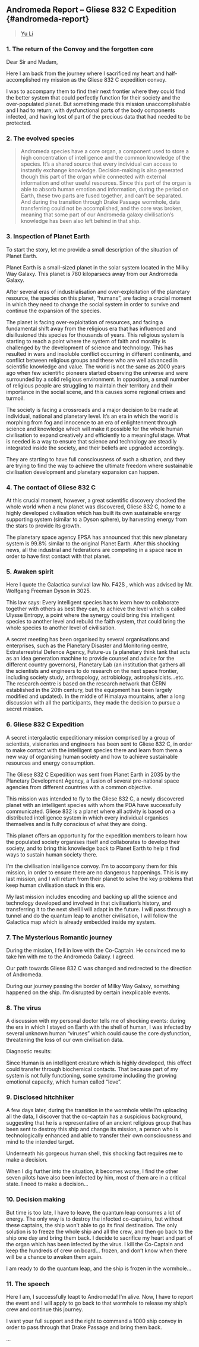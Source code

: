 ## Andromeda Report – Gliese 832 C Expedition {#andromeda-report}

> [Yu Li](../appendix/attributions.html#yu-li)

<h3 id="h-1">1. The return of the Convoy and the forgotten core</h3>

<p>Dear Sir and Madam,</p>

<p>Here I am back from the journey where I sacrificed my heart and
half-accomplished my mission as the Gliese 832 C expedition convoy.</p>

<p>I was to accompany them to find their next frontier where they could
find the better system that could perfectly function for their society
and the over-populated planet. But something made this mission
unaccomplishable and I had to return, with dysfunctional parts of the
body components infected, and having lost of part of the precious data
that had needed to be protected.</p>

<h3 id="h-2">2. The evolved species</h3>

<blockquote>
  <p>Andromeda species have a core organ, a component used to store a
    high concentration of intelligence and the common knowledge of the
    species. It’s a shared source that every individual can access to
    instantly exchange knowledge. Decision-making is also generated
    though this part of the organ while connected with external
    information and other useful resources. Since this part of the organ
    is able to absorb human emotion and information, during the period
    on Earth, these two parts are fused together, and can’t be
    separated.  And during the transition through Drake Passage
    wormhole, data transferring could not be accomplished, and the core
    was broken, meaning that some part of our Andromeda galaxy
    civilisation’s knowledge has been also left behind in that ship.</p>
</blockquote>

<h3 id="h-3">3. Inspection of Planet Earth</h3>

<p>To start the story, let me provide a small description of the
situation of Planet Earth.</p>

<p>Planet Earth is a small-sized planet in the solar system located in
the Milky Way Galaxy. This planet is 780 kiloparsecs away from our
Andromeda Galaxy.</p>

<p>After several eras of industrialisation and over-exploitation of the
planetary resource, the species on this planet, “humans”, are facing a
crucial moment in which they need to change the social system in order
to survive and continue the expansion of the species.</p>

<p>The planet is facing over-exploitation of resources, and facing a
fundamental shift away from the religious era that has influenced and
disillusioned this species for thousands of years. This religious
system is starting to reach a point where the system of faith and
morality is challenged by the development of science and
technology. This has resulted in wars and insoluble conflict occurring
in different continents, and conflict between religious groups and
these who are well advanced in scientific knowledge and value. The
world is not the same as 2000 years ago when few scientific pioneers
started observing the universe and were surrounded by a solid
religious environment. In opposition, a small number of religious
people are struggling to maintain their territory and their importance
in the social scene, and this causes some regional crises and turmoil.</p>

<p>The society is facing a crossroads and a major decision to be made at
individual, national and planetary level.  It’s an era in which the
world is morphing from fog and innocence to an era of enlightenment
through science and knowledge which will make it possible for the
whole human civilisation to expand creatively and efficiently to a
meaningful stage. What is needed is a way to ensure that science and
technology are steadily integrated inside the society, and their
beliefs are upgraded accordingly.</p>

<p>They are starting to have full consciousness of such a situation, and
they are trying to find the way to achieve the ultimate freedom where
sustainable civilisation development and planetary expansion can
happen.</p>

<h3 id="h-4">4. The contact of Gliese 832 C</h3>

<p>At this crucial moment, however, a great scientific discovery shocked
the whole world when a new planet was discovered, Gliese 832 C, home
to a highly developed civilisation which has built its own sustainable
energy supporting system (similar to a Dyson sphere), by harvesting
energy from the stars to provide its growth.</p>

<p>The planetary space agency EPSA has announced that this new planetary
system is 99.8% similar to the original Planet Earth. After this
shocking news, all the industrial and federations are competing in a
space race in order to have first contact with that planet.</p>

<h3 id="h-5">5. Awaken spirit</h3>

<p>Here I quote the Galactica survival law No. F42S , which was advised
by Mr. Wolfgang Freeman Dyson in 3025.</p>

<p>This law says: Every intelligent species has to learn how to
collaborate together with others as best they can, to achieve the
level which is called Ulysse Entropy, a point where the synergy could
bring this intelligent species to another level and rebuild the faith
system, that could bring the whole species to another level of
civilisation.</p>

<p>A secret meeting has been organised by several organisations and
enterprises, such as the Planetary Disaster and Monitoring centre,
Extraterrestrial Defence Agency, Future-us (a planetary think tank
that acts as an idea generation machine to provide counsel and advice
for the different country governors), Planetary Lab (an institution
that gathers all the scientists and engineers to do research on the
next space frontier, including society study, anthropology,
astrobiology, astrophysicists…etc. The research centre is based on the
research network that CERN established in the 20th century, but the
equipment has been largely modified and updated). In the middle of
Himalaya mountains, after a long discussion with all the participants,
they made the decision to pursue a secret mission.</p>

<h3 id="h-6">6. Gliese 832 C Expedition</h3>

<p>A secret intergalactic expeditionary mission comprised by a group of
scientists, visionaries and engineers has been sent to Gliese 832 C,
in order to make contact with the intelligent species there and learn
from them a new way of organising human society and how to achieve
sustainable resources and energy consumption.</p>

<p>The Gliese 832 C Expedition was sent from Planet Earth in 2035 by the
Planetary Development Agency, a fusion of several pre-national space
agencies from different countries with a common objective.</p>

<p>This mission was intended to fly to the Gliese 832 C, a newly
discovered planet with an intelligent species with whom the PDA have
successfully communicated.  Gliese 832 is a planet where all activity
is based on a distributed intelligence system in which every
individual organises themselves and is fully conscious of what they
are doing.</p>

<p>This planet offers an opportunity for the expedition members to learn
how the populated society organises itself and collaborates to develop
their society, and to bring this knowledge back to Planet Earth to
help it find ways to sustain human society there.</p>

<p>I’m the civilisation intelligence convoy. I’m to accompany them for
this mission, in order to ensure there are no dangerous
happenings. This is my last mission, and I will return from their
planet to solve the key problems that keep human civilisation stuck in
this era.</p>

<p>My last mission includes encoding and backing up all the science and
technology developed and involved in that civilisation’s history, and
transferring it to the next shell I will adapt in the future. I will
pass through a tunnel and do the quantum leap to another civilisation,
I will follow the Galactica map which is already embedded inside my
system.</p>

<h3 id="h-7">7. The Mysterious Romantic journey</h3>

<p>During the mission, I fell in love with the Co-Captain. He convinced
me to take hm with me to the Andromeda Galaxy. I agreed.</p>

<p>Our path towards Gliese 832 C was changed and redirected to the
direction of Andromeda.</p>

<p>During our journey passing the border of Milky Way Galaxy, something
happened on the ship. I’m disrupted by certain inexplicable events.</p>

<h3 id="h-8">8. The virus</h3>

<p>A discussion with my personal doctor tells me of shocking events:
during the era in which I stayed on Earth with the shell of human, I
was infected by several unknown human “viruses” which could cause the
core dysfunction, threatening the loss of our own civilisation data.</p>

<p>Diagnostic results:</p>

<p>Since Human is an intelligent creature which is highly developed, this
effect could transfer through biochemical contacts. That because part
of my system is not fully functioning, some syndrome including the
growing emotional capacity, which human called “love”.</p>

<h3 id="h-9">9. Disclosed hitchhiker</h3>

<p>A few days later, during the transition in the wormhole while I’m
uploading all the data, I discover that the co-captain has a
suspicious background, suggesting that he is a representative of an
ancient religious group that has been sent to destroy this ship and
change its mission, a person who is technologically enhanced and able
to transfer their own consciousness and mind to the intended target.</p>

<p>Underneath his gorgeous human shell, this shocking fact requires me to
make a decision.</p>

<p>When I dig further into the situation, it becomes worse, I find the
 other seven pilots have also been infected by him, most of them are
 in a critical state. I need to make a decision…</p>

<h3 id="h-10">10. Decision making</h3>

<p>But time is too late, I have to leave, the quantum leap consumes a lot
of energy.  The only way is to destroy the infected co-captains, but
without these captains, the ship won’t able to go its final
destination. The only solution is to freeze the whole ship and all the
crew, and then go back to the ship one day and bring them back. I
decide to sacrifice my heart and part of the organ which has been
infected by the virus.  I kill the Co-Captain and keep the hundreds of
crew on board… frozen, and don’t know when there will be a chance to
awaken them again.</p>

<p>I am ready to do the quantum leap, and the ship is frozen in the
wormhole…</p>

<h3 id="h-11">11. The speech</h3>

<p>Here I am, I successfully leapt to Andromeda! I’m alive.  Now, I have
to report the event and I will apply to go back to that wormhole to
release my ship’s crew and continue this journey.</p>

<p>I want your full support and the right to command a 1000 ship convoy
in order to pass through that Drake Passage and bring them back.</p>

<p>...</p>
